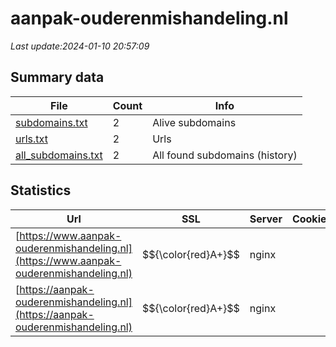 # aanpak-ouderenmishandeling.nl
*Last update:2024-01-10 20:57:09*
## Summary data
| File       | Count | Info |
|------------|-------|------|
|[subdomains.txt](/data/aanpak-ouderenmishandeling/subdomains.txt)|2|Alive subdomains|
|[urls.txt](/data/aanpak-ouderenmishandeling/urls.txt)|2|Urls|
|[all_subdomains.txt](/data/aanpak-ouderenmishandeling/all_subdomains.txt)|2|All found subdomains (history)|
## Statistics
| Url | SSL | Server | Cookie | HSTS | CSP | XFO | XXP | RP | Tech |
|------------|-------|------|------|------|------|------|------|------|------|
|[https://www.aanpak-ouderenmishandeling.nl](https://www.aanpak-ouderenmishandeling.nl)| $${\color{red}A+}$$ |nginx| |:white_check_mark: | |:warning: |:white_check_mark: | |:white_check_mark: | |:white_check_mark: | |HSTS IIS:10.0 Window...| |
|[https://aanpak-ouderenmishandeling.nl](https://aanpak-ouderenmishandeling.nl)| $${\color{red}A+}$$ |nginx| |:white_check_mark: | |:warning: |:white_check_mark: | |:white_check_mark: | |:white_check_mark: | |HSTS IIS:10.0 Window...| |